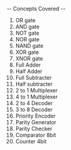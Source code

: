 -- Concepts Covered --

1. OR gate
2. AND gate
3. NOT gate
4. NOR gate
5. NAND gate
6. XOR gate
7. XNOR gate
8. Full Adder
9. Half Adder
10. Full Subtracter
11. Half subtracter
12. 2 to 1 Multiplexer
13. 4 to 1 Multiplexer
14. 2 to 4 Decoder
15. 3 to 8 Decoder
16. Priority Encoder
17. Parity Generator
18. Parity Checker
19. Comparator 8bit
20. Counter 4bit
   
